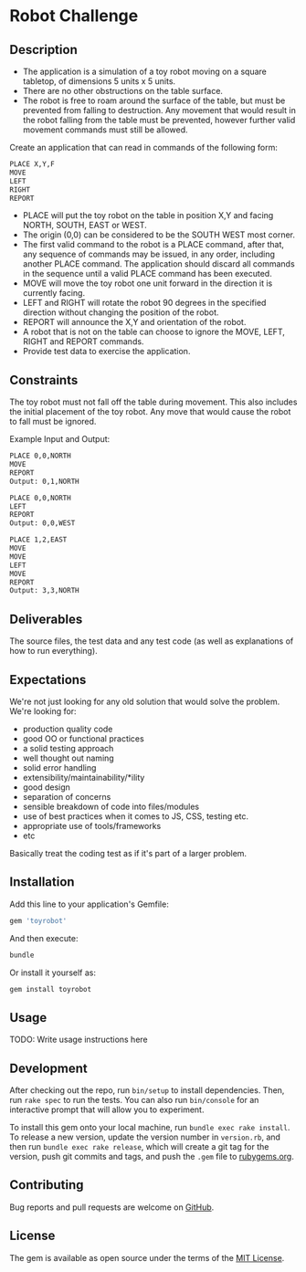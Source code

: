 # Robot Challenge

## Description

* The application is a simulation of a toy robot moving on a square tabletop, of dimensions 5 units x 5 units.
* There are no other obstructions on the table surface.
* The robot is free to roam around the surface of the table, but must be prevented from falling to destruction. Any movement that would result in the robot falling from the table must be prevented, however further valid movement commands must still be allowed.

Create an application that can read in commands of the following form:

```txt
PLACE X,Y,F
MOVE
LEFT
RIGHT
REPORT
```

* PLACE will put the toy robot on the table in position X,Y and facing NORTH, SOUTH, EAST or WEST.
* The origin (0,0) can be considered to be the SOUTH WEST most corner.
* The first valid command to the robot is a PLACE command, after that, any sequence of commands may be issued, in any order, including another PLACE command. The application should discard all commands in the sequence until a valid PLACE command has been executed.
* MOVE will move the toy robot one unit forward in the direction it is currently facing.
* LEFT and RIGHT will rotate the robot 90 degrees in the specified direction without changing the position of the robot.
* REPORT will announce the X,Y and orientation of the robot.
* A robot that is not on the table can choose to ignore the MOVE, LEFT, RIGHT and REPORT commands.
* Provide test data to exercise the application.

## Constraints

The toy robot must not fall off the table during movement. This also includes the initial placement of the toy robot.
Any move that would cause the robot to fall must be ignored.

Example Input and Output:

```txt
PLACE 0,0,NORTH
MOVE
REPORT
Output: 0,1,NORTH
```

```txt
PLACE 0,0,NORTH
LEFT
REPORT
Output: 0,0,WEST
```

```txt
PLACE 1,2,EAST
MOVE
MOVE
LEFT
MOVE
REPORT
Output: 3,3,NORTH
```

## Deliverables

The source files, the test data and any test code (as well as explanations of how to run everything).

## Expectations

We're not just looking for any old solution that would solve the problem. We're looking for:

* production quality code
* good OO or functional practices
* a solid testing approach
* well thought out naming
* solid error handling
* extensibility/maintainability/*ility
* good design
* separation of concerns
* sensible breakdown of code into files/modules
* use of best practices when it comes to JS, CSS, testing etc.
* appropriate use of tools/frameworks
* etc

Basically treat the coding test as if it's part of a larger problem.

## Installation

Add this line to your application's Gemfile:

```ruby
gem 'toyrobot'
```

And then execute:

```bash
bundle
```

Or install it yourself as:

```bash
gem install toyrobot
```

## Usage

TODO: Write usage instructions here

## Development

After checking out the repo, run `bin/setup` to install dependencies. Then, run `rake spec` to run the tests. You can also run `bin/console` for an interactive prompt that will allow you to experiment.

To install this gem onto your local machine, run `bundle exec rake install`. To release a new version, update the version number in `version.rb`, and then run `bundle exec rake release`, which will create a git tag for the version, push git commits and tags, and push the `.gem` file to [rubygems.org](https://rubygems.org).

## Contributing

Bug reports and pull requests are welcome on [GitHub](https://github.com/edgranau/toyrobot).

## License

The gem is available as open source under the terms of the [MIT License](http://opensource.org/licenses/MIT).
